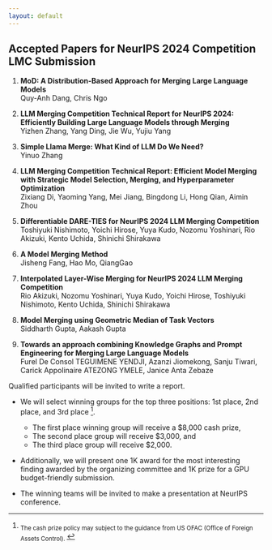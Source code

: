 ```yaml
---
layout: default
---
```


## Accepted Papers for NeurIPS 2024 Competition LMC Submission

1. **MoD: A Distribution-Based Approach for Merging Large Language Models**  
   Quy-Anh Dang, Chris Ngo

2. **LLM Merging Competition Technical Report for NeurIPS 2024: Efficiently Building Large Language Models through Merging**  
   Yizhen Zhang, Yang Ding, Jie Wu, Yujiu Yang

3. **Simple Llama Merge: What Kind of LLM Do We Need?**  
   Yinuo Zhang

4. **LLM Merging Competition Technical Report: Efficient Model Merging with Strategic Model Selection, Merging, and Hyperparameter Optimization**  
   Zixiang Di, Yaoming Yang, Mei Jiang, Bingdong Li, Hong Qian, Aimin Zhou

5. **Differentiable DARE-TIES for NeurIPS 2024 LLM Merging Competition**  
   Toshiyuki Nishimoto, Yoichi Hirose, Yuya Kudo, Nozomu Yoshinari, Rio Akizuki, Kento Uchida, Shinichi Shirakawa

6. **A Model Merging Method**  
   Jisheng Fang, Hao Mo, QiangGao

7. **Interpolated Layer-Wise Merging for NeurIPS 2024 LLM Merging Competition**  
   Rio Akizuki, Nozomu Yoshinari, Yuya Kudo, Yoichi Hirose, Toshiyuki Nishimoto, Kento Uchida, Shinichi Shirakawa

8. **Model Merging using Geometric Median of Task Vectors**  
   Siddharth Gupta, Aakash Gupta

9. **Towards an approach combining Knowledge Graphs and Prompt Engineering for Merging Large Language Models**  
   Furel De Consol TEGUIMENE YENDJI, Azanzi Jiomekong, Sanju Tiwari, Carick Appolinaire ATEZONG YMELE, Janice Anta Zebaze

<p style='text-align: justify;'>
Qualified participants will be invited to write a report. </p>


- We will select winning groups for the top three positions: 1st place, 2nd place, and 3rd place [^1].
    - The first place winning group will receive a \$8,000 cash prize,
    - The second  place group will receive \$3,000, and
    - The third place group will receive \$2,000.

- Additionally, we will present one 1K award for the most interesting finding awarded by the organizing committee and 1K prize for a GPU budget-friendly submission. 

- The winning teams will be invited to make a presentation at NeurIPS conference. 





[^1]: <sub> The cash prize policy may subject to the guidance from US OFAC (Office of Foreign Assets Control). </sub>